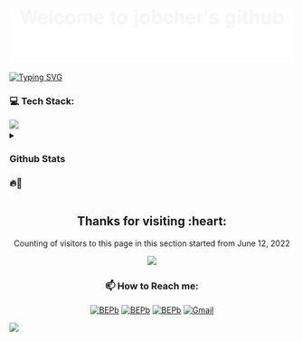 ![](https://github.com/BEPb/BEPb/blob/main/assets/Bottom_up.svg)

[![Typing SVG](https://readme-typing-svg.herokuapp.com?color=%2336BCF7&center=true&vCenter=true&width=600&lines=Hi+there+👋,+I+am+Oraz+Gulchayev;+Welcome+to+My+Profile!;Over+3+years+of+programming+experience;Always+learning+new+things+;Flutter+developer+and+Art+lover🎨)](https://git.io/typing-svg)
### 💻 Tech Stack:
<a href="#">
    <img src="https://skillicons.dev/icons?i=dart,flutter,kotlin,java,python,firebase,nodejs,django,mongodb,photoshop,xd,figma,vscode,androidstudio,git,github&theme=dark" />
  </a>

<details>
<summary> <h3>Github Stats <h3>🔥🚀</summary>

<!--   GitHub stats graph -->
![Oraz's github stats](https://github-readme-stats.vercel.app/api?username=orazgulcayew&show_icons=true&theme=onedark&include_all_commits=true)

![Oraz's github stats](https://github-readme-stats.vercel.app/api/top-langs/?username=orazgulcayew&theme=onedark&layout=compact)
<p align="left""><img src="https://github-readme-streak-stats.herokuapp.com/?user=orazgulcayew&theme=onedark"></img></p>
</details>
<!--   profile-green-animate -->

<h2 align="center">Thanks for visiting :heart:</h2>

<p align="center">Counting of visitors to this page in this section started from June 12, 2022</p>

<p align="center"><img src="https://profile-counter.glitch.me/orazgulcayew/count.svg"></p>

<h3 align="center">📫 How to Reach me:</h3>
<p align="center">
<a href="https://instagram.com/orazgulcayew" target="blank"><img align="center" src="https://upload.wikimedia.org/wikipedia/commons/e/e7/Instagram_logo_2016.svg" alt="BEPb" height="30" width="30" /></a>
<a href="https://twitter.com/orazgulcayew" target="blank"><img align="center" src="https://raw.githubusercontent.com/BEPb/BEPb/master/assets/twitter.svg" alt="BEPb" height="30" width="30" /></a>
<a href="https://www.linkedin.com/in/oraz-gulchayev-797127235/" target="blank"><img align="center" src="https://raw.githubusercontent.com/BEPb/BEPb/master/assets/linkedin.svg" alt="BEPb" height="30" width="30" /></a>
<a href="mailto:orazgulcayew@gmail.com" target="blank"><img align="center" src="https://raw.githubusercontent.com/BEPb/BEPb/master/assets/gmail.svg" alt="Gmail" height="30" width="30" /></a>
</p>

![](https://github.com/BEPb/BEPb/blob/main/assets/Bottom_down.svg)

